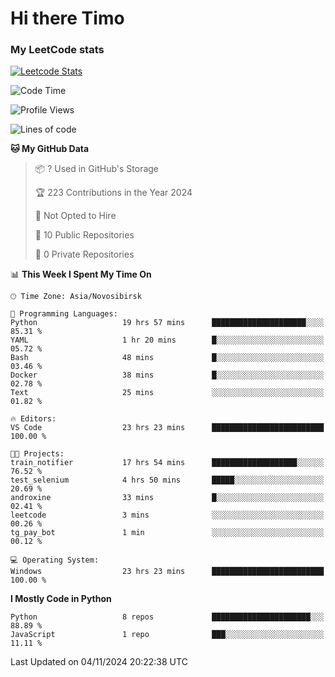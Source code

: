 # Hi there Timo
### My LeetCode stats
[![Leetcode Stats](https://leetcard.jacoblin.cool/przdtl?border=0&radius=20&ext=heatmap&theme=nord)](https://leetcode.com/przdtl)

<!--START_SECTION:waka-->
![Code Time](http://img.shields.io/badge/Code%20Time-436%20hrs%2049%20mins-blue)

![Profile Views](http://img.shields.io/badge/Profile%20Views-0-blue)

![Lines of code](https://img.shields.io/badge/From%20Hello%20World%20I%27ve%20Written-83.2%20thousand%20lines%20of%20code-blue)

**🐱 My GitHub Data** 

> 📦 ? Used in GitHub's Storage 
 > 
> 🏆 223 Contributions in the Year 2024
 > 
> 🚫 Not Opted to Hire
 > 
> 📜 10 Public Repositories 
 > 
> 🔑 0 Private Repositories 
 > 
📊 **This Week I Spent My Time On** 

```text
🕑︎ Time Zone: Asia/Novosibirsk

💬 Programming Languages: 
Python                   19 hrs 57 mins      █████████████████████░░░░   85.31 % 
YAML                     1 hr 20 mins        █░░░░░░░░░░░░░░░░░░░░░░░░   05.72 % 
Bash                     48 mins             █░░░░░░░░░░░░░░░░░░░░░░░░   03.46 % 
Docker                   38 mins             █░░░░░░░░░░░░░░░░░░░░░░░░   02.78 % 
Text                     25 mins             ░░░░░░░░░░░░░░░░░░░░░░░░░   01.82 % 

🔥 Editors: 
VS Code                  23 hrs 23 mins      █████████████████████████   100.00 % 

🐱‍💻 Projects: 
train_notifier           17 hrs 54 mins      ███████████████████░░░░░░   76.52 % 
test_selenium            4 hrs 50 mins       █████░░░░░░░░░░░░░░░░░░░░   20.69 % 
androxine                33 mins             █░░░░░░░░░░░░░░░░░░░░░░░░   02.41 % 
leetcode                 3 mins              ░░░░░░░░░░░░░░░░░░░░░░░░░   00.26 % 
tg_pay_bot               1 min               ░░░░░░░░░░░░░░░░░░░░░░░░░   00.12 % 

💻 Operating System: 
Windows                  23 hrs 23 mins      █████████████████████████   100.00 % 
```

**I Mostly Code in Python** 

```text
Python                   8 repos             ██████████████████████░░░   88.89 % 
JavaScript               1 repo              ███░░░░░░░░░░░░░░░░░░░░░░   11.11 % 
```




 Last Updated on 04/11/2024 20:22:38 UTC
<!--END_SECTION:waka-->
